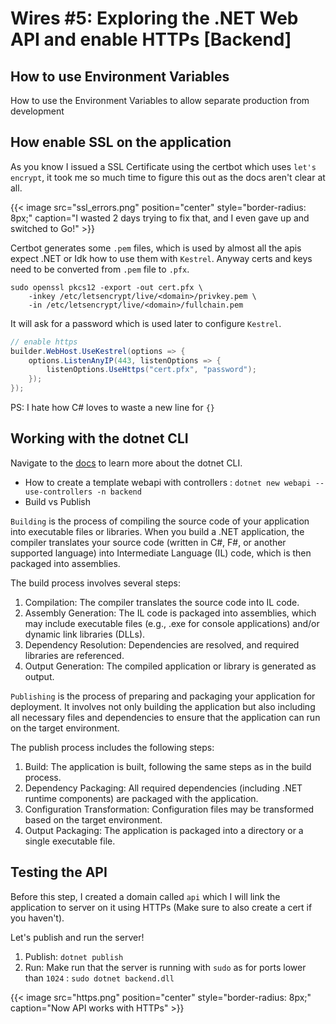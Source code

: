 # Wires #5: Exploring the .NET Web API and enable HTTPs [Backend]


## How to use Environment Variables
How to use the Environment Variables to allow separate production from development

## How enable SSL on the application
As you know I issued a SSL Certificate using the certbot which uses `let's encrypt`, it took me so much time to figure this out as the docs aren't clear at all.

{{< image src="ssl_errors.png" position="center" style="border-radius: 8px;" caption="I wasted 2 days trying to fix that, and I even gave up and switched to Go!" >}}

Certbot generates some `.pem` files, which is used by almost all the apis expect .NET or Idk how to use them with `Kestrel`. Anyway certs and keys need to be converted from `.pem` file to `.pfx`.

```
sudo openssl pkcs12 -export -out cert.pfx \
    -inkey /etc/letsencrypt/live/<domain>/privkey.pem \
    -in /etc/letsencrypt/live/<domain>/fullchain.pem
```

It will ask for a password which is used later to configure `Kestrel`.

```csharp
// enable https
builder.WebHost.UseKestrel(options => {
    options.ListenAnyIP(443, listenOptions => {
        listenOptions.UseHttps("cert.pfx", "password");
    });
});
```

PS: I hate how C# loves to waste a new line for `{}`

## Working with the dotnet CLI
Navigate to the [docs](https://learn.microsoft.com/en-us/dotnet/core/tools/) to learn more about the dotnet CLI.

- How to create a template webapi with controllers : `dotnet new webapi --use-controllers -n backend`
- Build vs Publish 

`Building` is the process of compiling the source code of your application into executable files or libraries. When you build a .NET application, the compiler translates your source code (written in C#, F#, or another supported language) into Intermediate Language (IL) code, which is then packaged into assemblies.

The build process involves several steps:

1. Compilation: The compiler translates the source code into IL code.
2. Assembly Generation: The IL code is packaged into assemblies, which may include executable files (e.g., .exe for console applications) and/or dynamic link libraries (DLLs).
3. Dependency Resolution: Dependencies are resolved, and required libraries are referenced.
4. Output Generation: The compiled application or library is generated as output.

`Publishing` is the process of preparing and packaging your application for deployment. It involves not only building the application but also including all necessary files and dependencies to ensure that the application can run on the target environment.

The publish process includes the following steps:

1. Build: The application is built, following the same steps as in the build process.
2. Dependency Packaging: All required dependencies (including .NET runtime components) are packaged with the application.
3. Configuration Transformation: Configuration files may be transformed based on the target environment.
4. Output Packaging: The application is packaged into a directory or a single executable file.

## Testing the API
Before this step, I created a domain called `api` which I will link the application to server on it using HTTPs (Make sure to also create a cert if you haven't).

Let's publish and run the server!
1. Publish: `dotnet publish`
2. Run: Make run that the server is running with `sudo` as for ports lower than `1024` : `sudo dotnet backend.dll`

{{< image src="https.png" position="center" style="border-radius: 8px;" caption="Now API works with HTTPs" >}}


